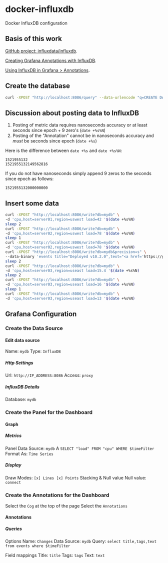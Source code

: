 # docker-influxdb
Docker InfluxDB configuration

## Basis of this work
[GitHub project: influxdata/influxdb](https://github.com/influxdata/influxdb).

[Creating Grafana Annotations with InfluxDB](https://maxchadwick.xyz/blog/grafana-influxdb-annotations).

[Using InfluxDB in Grafana > Annotations](http://docs.grafana.org/features/datasources/influxdb/#annotations).

## Create the database
```bash
curl -XPOST "http://localhost:8086/query" --data-urlencode "q=CREATE DATABASE mydb"
```

## Discussion about posting data to InfluxDB
1. Posting of metric data requires nanoseconds accuracy or at least seconds since epoch + 9 zero's (`date +%s%N`)
2. Posting of the "Annotation" cannot be in nanoseconds accuracy and *must* be seconds since epoch (`date +%s`)

Here is the difference between `date +%s` and `date +%s%N`:
```
1521955132
1521955132149562816
```
If you do not have nanoseconds simply append 9 zeros to the seconds since epoch as follows:
```
1521955132000000000
```

## Insert some data
```bash
curl -XPOST "http://localhost:8086/write?db=mydb" \
-d 'cpu,host=server01,region=uswest load=42 '$(date +%s%N)
sleep 2
curl -XPOST "http://localhost:8086/write?db=mydb" \
-d 'cpu,host=server02,region=uswest load=78 '$(date +%s%N)
sleep 1
curl -XPOST "http://localhost:8086/write?db=mydb" \
-d 'cpu,host=server02,region=uswest load=78 '$(date +%s%N)
curl -XPOST "http://localhost:8086/write?db=mydb&precision=s" \
--data-binary 'events title="Deployed v10.2.0",text="<a href='https://github.com'>Release notes</a>",tags="these,are,the,tags" '$(date +%s)
sleep 2
curl -XPOST "http://localhost:8086/write?db=mydb" \
-d 'cpu,host=server03,region=useast load=15.4 '$(date +%s%N)
sleep 2
curl -XPOST "http://localhost:8086/write?db=mydb" \
-d 'cpu,host=server03,region=useast load=16 '$(date +%s%N)
sleep 1
curl -XPOST "http://localhost:8086/write?db=mydb" \
-d 'cpu,host=server03,region=useast load=13 '$(date +%s%N)
```

## Grafana Configuration
### Create the Data Source
#### Edit data source
Name: `mydb`
Type: `InfluxDB`

##### Http Settings
Url: `http://IP_ADDRESS:8086`
Access: `proxy`

##### InfluxDB Details
Database: `mydb`

### Create the Panel for the Dashboard
#### Graph
##### Metrics
Panel Data Source: `mydb`
A `SELECT "load" FROM "cpu" WHERE $timeFilter`  
Format As: `Time Series`
##### Display
Draw Modes: `[x] Lines [x] Points`
Stacking & Null value Null value: `connect`

### Create the Annotations for the Dashboard
Select the `Cog` at the top of the page
Select the `Annotations`
#### Annotations
##### Queries
Options
Name: `Changes`
Data Source: `mydb`
Query: `select title,tags,text from events where $timeFilter`

Field mappings
Title: `title`
Tags: `tags`
Text: `text`


